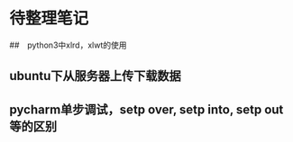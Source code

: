 # 待整理笔记

##　python3中xlrd，xlwt的使用

## ubuntu下从服务器上传下载数据

## pycharm单步调试，setp over, setp into, setp out等的区别　
